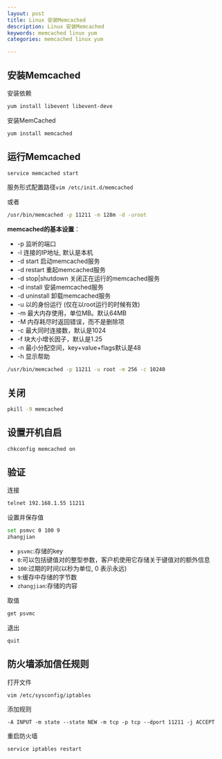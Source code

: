 ```yaml
---
layout: post
title: Linux 安装Memcached
description: Linux 安装Memcached
keywords: memcached linux yum
categories: memcached linux yum

---
```


## 安装Memcached

安装依赖

```bash
yum install libevent libevent-deve
```

安装MemCached

```bash
yum install memcached
```

## 运行Memcached

```bash
service memcached start
```

服务形式配置路径`vim /etc/init.d/memcached`

或者

```bash
/usr/bin/memcached -p 11211 -m 128m -d -uroot
```



**memcached的基本设置**：

+ -p 监听的端口
+ -l 连接的IP地址, 默认是本机
+ -d start 启动memcached服务
+ -d restart 重起memcached服务
+ -d stop|shutdown 关闭正在运行的memcached服务
+ -d install 安装memcached服务
+ -d uninstall 卸载memcached服务
+ -u 以的身份运行 (仅在以root运行的时候有效)
+ -m 最大内存使用，单位MB。默认64MB
+ -M 内存耗尽时返回错误，而不是删除项
+ -c 最大同时连接数，默认是1024
+ -f 块大小增长因子，默认是1.25
+ -n 最小分配空间，key+value+flags默认是48
+ -h 显示帮助



```bash
/usr/bin/memcached -p 11211 -u root -m 256 -c 10240
```



## 关闭

```bash
pkill -9 memcached
```



## 设置开机自启

```bash
chkconfig memcached on
```

## 验证

连接

```bash
telnet 192.168.1.55 11211
```

设置并保存值

```bash
set psmvc 0 100 9
zhangjian
```

+ `psvmc`:存储的key
+ `0`:可以包括键值对的整型参数，客户机使用它存储关于键值对的额外信息 
+ `100`:过期的时间(以秒为单位, 0 表示永远)
+ `9`:缓存中存储的字节数
+ `zhangjian`:存储的内容

取值

```bash
get psvmc
```

退出

```bash
quit
```

## 防火墙添加信任规则

打开文件

```bash
vim /etc/sysconfig/iptables
```

添加规则

```
-A INPUT -m state --state NEW -m tcp -p tcp --dport 11211 -j ACCEPT
```

重启防火墙

```
service iptables restart 
```

